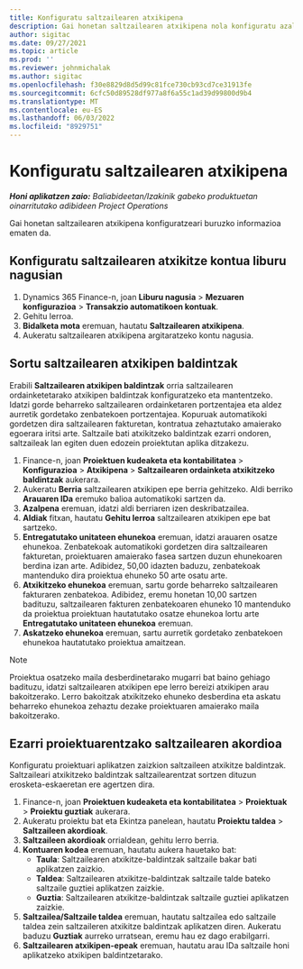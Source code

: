 ```yaml
---
title: Konfiguratu saltzailearen atxikipena
description: Gai honetan saltzailearen atxikipena nola konfiguratu azaltzen da.
author: sigitac
ms.date: 09/27/2021
ms.topic: article
ms.prod: ''
ms.reviewer: johnmichalak
ms.author: sigitac
ms.openlocfilehash: f30e8829d8d5d99c81fce730cb93cd7ce31913fe
ms.sourcegitcommit: 6cfc50d89528df977a8f6a55c1ad39d99800d9b4
ms.translationtype: MT
ms.contentlocale: eu-ES
ms.lasthandoff: 06/03/2022
ms.locfileid: "8929751"
---
```

# <a name="set-up-vendor-retention"></a>Konfiguratu saltzailearen atxikipena

_**Honi aplikatzen zaio:** Baliabideetan/Izakinik gabeko produktuetan oinarritutako adibideen Project Operations_

Gai honetan saltzailearen atxikipena konfiguratzeari buruzko informazioa ematen da.

## <a name="set-up-a-vendor-retention-account-in-general-ledger"></a>Konfiguratu saltzailearen atxikitze kontua liburu nagusian

1. Dynamics 365 Finance-n, joan **Liburu nagusia** > **Mezuaren konfigurazioa** > **Transakzio automatikoen kontuak**.
2. Gehitu lerroa.
3. **Bidalketa mota** eremuan, hautatu **Saltzailearen atxikipena**.
4. Aukeratu saltzailearen atxikipena argitaratzeko kontu nagusia.

## <a name="create-vendor-retention-terms"></a>Sortu saltzailearen atxikipen baldintzak

Erabili **Saltzailearen atxikipen baldintzak** orria saltzailearen ordainketetarako atxikipen baldintzak konfiguratzeko eta mantentzeko. Idatzi gorde beharreko saltzailearen ordainketaren portzentajea eta aldez aurretik gordetako zenbatekoen portzentajea. Kopuruak automatikoki gordetzen dira saltzailearen fakturetan, kontratua zehaztutako amaierako egoerara iritsi arte. Saltzaile bati atxikitzeko baldintzak ezarri ondoren, saltzaileak lan egiten duen edozein proiektutan aplika ditzakezu.

1. Finance-n, joan **Proiektuen kudeaketa eta kontabilitatea** > **Konfigurazioa** > **Atxikipena** > **Saltzailearen ordainketa atxikitzeko baldintzak** aukerara.
2. Aukeratu **Berria** saltzailearen atxikipen epe berria gehitzeko. Aldi berriko **Arauaren IDa** eremuko balioa automatikoki sartzen da. 
3. **Azalpena** eremuan, idatzi aldi berriaren izen deskribatzailea.
4. **Aldiak** fitxan, hautatu **Gehitu lerroa** saltzailearen atxikipen epe bat sartzeko.
5. **Entregatutako unitateen ehunekoa** eremuan, idatzi arauaren osatze ehunekoa. Zenbatekoak automatikoki gordetzen dira saltzailearen fakturetan, proiektuaren amaierako fasea sartzen duzun ehunekoaren berdina izan arte. Adibidez, 50,00 idazten baduzu, zenbatekoak mantenduko dira proiektua ehuneko 50 arte osatu arte.
6. **Atxikitzeko ehunekoa** eremuan, sartu gorde beharreko saltzailearen fakturaren zenbatekoa. Adibidez, eremu honetan 10,00 sartzen badituzu, saltzailearen fakturen zenbatekoaren ehuneko 10 mantenduko da proiektua proiektuan hautatutako osatze ehunekoa lortu arte **Entregatutako unitateen ehunekoa** eremuan.
7. **Askatzeko ehunekoa** eremuan, sartu aurretik gordetako zenbatekoen ehunekoa hautatutako proiektua amaitzean.

> [!NOTE]
> Proiektua osatzeko maila desberdinetarako mugarri bat baino gehiago badituzu, idatzi saltzailearen atxikipen epe lerro bereizi atxikipen arau bakoitzerako. Lerro bakoitzak atxikitzeko ehuneko desberdina eta askatu beharreko ehunekoa zehaztu dezake proiektuaren amaierako maila bakoitzerako.

## <a name="set-up-a-vendor-agreement-for-the-project"></a>Ezarri proiektuarentzako saltzailearen akordioa

Konfiguratu proiektuari aplikatzen zaizkion saltzaileen atxikitze baldintzak. Saltzaileari atxikitzeko baldintzak saltzailearentzat sortzen dituzun erosketa-eskaeretan ere agertzen dira.

1. Finance-n, joan **Proiektuen kudeaketa eta kontabilitatea** > **Proiektuak** > **Proiektu guztiak** aukerara. 
2. Aukeratu proiektu bat eta Ekintza panelean, hautatu **Proiektu taldea** > **Saltzaileen akordioak**.
3. **Saltzaileen akordioak** orrialdean, gehitu lerro berria.
4. **Kontuaren kodea** eremuan, hautatu aukera hauetako bat:
   - **Taula**: Saltzailearen atxikitze-baldintzak saltzaile bakar bati aplikatzen zaizkio.
   - **Taldea**: Saltzailearen atxikitze-baldintzak saltzaile talde bateko saltzaile guztiei aplikatzen zaizkie.
   - **Guztia**: Saltzailearen atxikitze-baldintzak saltzaile guztiei aplikatzen zaizkie.
5. **Saltzailea/Saltzaile taldea** eremuan, hautatu saltzailea edo saltzaile taldea zein saltzaileren atxikitze baldintzak aplikatzen diren. Aukeratu baduzu **Guztiak** aurreko urratsean, eremu hau ez dago erabilgarri.
6. **Saltzailearen atxikipen-epeak** eremuan, hautatu arau IDa saltzaile honi aplikatzeko atxikipen baldintzetarako.

